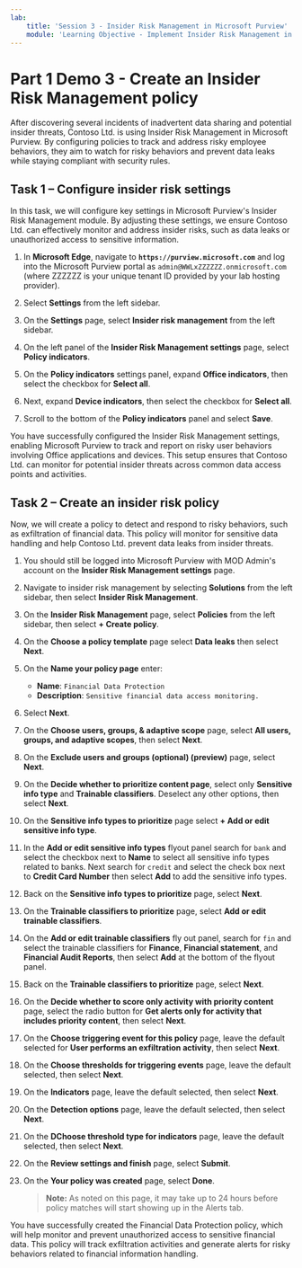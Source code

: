 ```yaml
---
lab:
    title: 'Session 3 - Insider Risk Management in Microsoft Purview'
    module: 'Learning Objective - Implement Insider Risk Management in Microsoft Purview'
---
```


# Part 1 Demo 3 - Create an Insider Risk Management policy

After discovering several incidents of inadvertent data sharing and potential insider threats, Contoso Ltd. is using Insider Risk Management in Microsoft Purview. By configuring policies to track and address risky employee behaviors, they aim to watch for risky behaviors and prevent data leaks while staying compliant with security rules.

## Task 1 – Configure insider risk settings

In this task, we will configure key settings in Microsoft Purview's Insider Risk Management module. By adjusting these settings, we ensure Contoso Ltd. can effectively monitor and address insider risks, such as data leaks or unauthorized access to sensitive information.

1. In **Microsoft Edge**, navigate to **`https://purview.microsoft.com`** and log into the Microsoft Purview portal as `admin@WWLxZZZZZZ.onmicrosoft.com` (where ZZZZZZ is your unique tenant ID provided by your lab hosting provider).

1. Select **Settings** from the left sidebar.

1. On the **Settings** page, select **Insider risk management** from the left sidebar.

1. On the left panel of the **Insider Risk Management settings** page, select **Policy indicators**.

1. On the **Policy indicators** settings panel, expand **Office indicators**, then select the checkbox for **Select all**.

1. Next, expand **Device indicators**, then select the checkbox for **Select all**.

1. Scroll to the bottom of the **Policy indicators** panel and select **Save**.

You have successfully configured the Insider Risk Management settings, enabling Microsoft Purview to track and report on risky user behaviors involving Office applications and devices. This setup ensures that Contoso Ltd. can monitor for potential insider threats across common data access points and activities.

## Task 2 – Create an insider risk policy

Now, we will create a policy to detect and respond to risky behaviors, such as exfiltration of financial data. This policy will monitor for sensitive data handling and help Contoso Ltd. prevent data leaks from insider threats.

1. You should still be logged into Microsoft Purview with MOD Admin's account on the **Insider Risk Management settings** page.

1. Navigate to insider risk management by selecting **Solutions** from the left sidebar, then select **Insider Risk Management**.

1. On the **Insider Risk Management** page, select **Policies** from the left sidebar, then select **+ Create policy**.

1. On the **Choose a policy template** page select **Data leaks** then select **Next**.

1. On the **Name your policy page** enter:

    - **Name**: `Financial Data Protection`
    - **Description**: `Sensitive financial data access monitoring.`

1. Select **Next**.

1. On the **Choose users, groups, & adaptive scope** page, select **All users, groups, and adaptive scopes**, then select **Next**.

1. On the **Exclude users and groups (optional) (preview)** page, select **Next**.

1. On the **Decide whether to prioritize content page**, select only **Sensitive info type** and **Trainable classifiers**. Deselect any other options, then select **Next**.

1. On the **Sensitive info types to prioritize** page select **+ Add or edit sensitive info type**.

1. In the **Add or edit sensitive info types** flyout panel search for `bank` and select the checkbox next to **Name** to select all sensitive info types related to banks. Next search for `credit` and select the check box next to **Credit Card Number** then select **Add** to add the sensitive info types.

1. Back on the **Sensitive info types to prioritize** page, select **Next**.

1. On the **Trainable classifiers to prioritize** page, select **Add or edit trainable classifiers**.

1. On the **Add or edit trainable classifiers** fly out panel, search for `fin` and select the trainable classifiers for **Finance**, **Financial statement**, and **Financial Audit Reports**, then select **Add** at the bottom of the flyout panel.

1. Back on the **Trainable classifiers to prioritize** page, select **Next**.

1. On the **Decide whether to score only activity with priority content** page, select the radio button for **Get alerts only for activity that includes priority content**, then select **Next**.

1. On the **Choose triggering event for this policy** page, leave the default selected for **User performs an exfiltration activity**, then select **Next**.

1. On the **Choose thresholds for triggering events** page, leave the default selected, then select **Next**.

1. On the **Indicators** page, leave the default selected, then select **Next**.

1. On the **Detection options** page, leave the default selected, then select **Next**.

1. On the **DChoose threshold type for indicators** page, leave the default selected, then select **Next**.

1. On the **Review settings and finish** page, select **Submit**.

1. On the **Your policy was created** page, select **Done**.

    >**Note:** As noted on this page, it may take up to 24 hours before policy matches will start showing up in the Alerts tab.

You have successfully created the Financial Data Protection policy, which will help monitor and prevent unauthorized access to sensitive financial data. This policy will track exfiltration activities and generate alerts for risky behaviors related to financial information handling.
